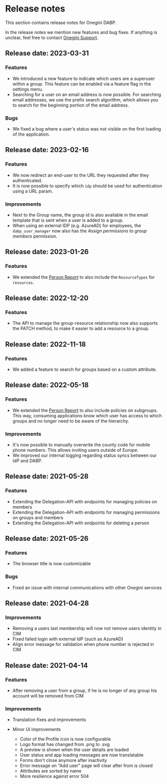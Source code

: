 # Release notes

This section contains release notes for Onegini DABP.

In the release notes we mention new features and bug fixes. If anything is unclear, feel free to contact [Onegini Support](https://support.onegini.com).

## Release date: 2023-03-31

### Features
* We introduced a new feature to indicate which users are a superuser within a group. This feature can be enabled via a feature flag in the settings menu.
* Searching for a user on an email address is now possible. For searching email addresses, we use the prefix search algorithm, which allows you to search for the beginning portion of the email address.

### Bugs
* We fixed a bug where a user's status was not visible on the first loading of the application. 

## Release date: 2023-02-16

### Features
* We now redirect an end-user to the URL they requested after they authenticated. 
* It is now possible to specify which `idp` should be used for authentication using a URL param.

### Improvements
* Next to the Group name, the group id is also available in the email template that is sent when a user is added to a group. 
* When using an external IDP (e.g. AzureAD) for employees, the `dabp_user_manager` now also has the *Assign permissions to group members* permission.

## Release date: 2023-01-26

### Features
* We extended the [Person Report](../guides/technical/person-report.md) to also include the `ResourceTypes` for `resources`.

## Release date: 2022-12-20

### Features
* The API to manage the group-resource relationship now also supports the PATCH method, to make it easier to add a resource to a group.

## Release date: 2022-11-18

### Features
* We added a feature to search for groups based on a custom attribute.

## Release date: 2022-05-18

### Features
* We extended the [Person Report](../guides/technical/person-report.md) to also include policies on subgroups. This way, consuming applications know which user has access to which groups and no longer need to be aware of the hierarchy.

### Improvements
* It's now possible to manually overwrite the county code for mobile phone numbers. This allows inviting users outside of Europe. 
* We improved our internal logging regarding status syncs between our IdP and DABP.

## Release date: 2021-05-28

### Features
* Extending the Delegation-API with endpoints for managing policies on members
* Extending the Delegation-API with endpoints for managing permissions on groups and members
* Extending the Delegation-API with endpoints for deleting a person

## Release date: 2021-05-26

### Features
* The browser title is now customizable

### Bugs
* Fixed an issue with internal communications with other Onegini services

## Release date: 2021-04-28

### Improvements
* Removing a users last membership will now not remove users identity in CIM
* Fixed failed login with external IdP (such as AzureAD)
* Align error message for validation when phone number is rejected in CIM

## Release date: 2021-04-14

### Features
* After removing a user from a group, if he is no longer of any group his account will be removed from CIM

### Improvements
* Translation fixes and improvements
* Minor UI improvements

   - Color of the Profile icon is now configurable
   - Logo format has changed from .png to .svg
   - A preview is shown when the user details are loaded
   -  User status and app loading messages are now translatable
   -  Forms don't close anymore after inactivity
   -  Error message on "Add user" page will clear after from is closed
   -  Attributes are sorted by name
   -  More resilience against error 504
